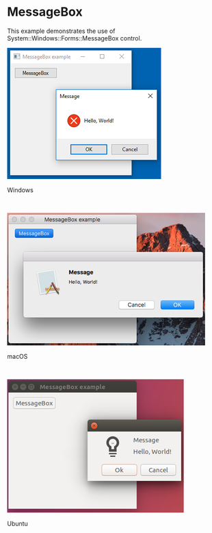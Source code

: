# MessageBox
This example demonstrates the use of System::Windows::Forms::MessageBox control.
<BR>

![GitHub Logo](../../../Documentations/Images/Examples/Forms/MessageBoxW.png)
<p align="left">Windows</p>
<BR>

![GitHub Logo](../../../Documentations/Images/Examples/Forms/MessageBoxM.png)
<p align="left">macOS</p>
<BR>

![GitHub Logo](../../../Documentations/Images/Examples/Forms/MessageBoxU.png)
<p align="left">Ubuntu</p>
<BR>
